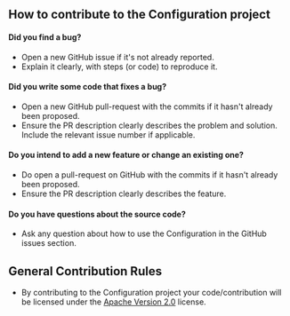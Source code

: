 ## How to contribute to the Configuration project

#### Did you find a bug?
* Open a new GitHub issue if it's not already reported.
* Explain it clearly, with steps (or code) to reproduce it. 

#### Did you write some code that fixes a bug?
* Open a new GitHub pull-request with the commits if it hasn't already been proposed.
* Ensure the PR description clearly describes the problem and solution. Include the relevant issue number if applicable.

#### Do you intend to add a new feature or change an existing one?
* Do open a pull-request on GitHub with the commits if it hasn't already been proposed.
* Ensure the PR description clearly describes the feature.

#### **Do you have questions about the source code?**
* Ask any question about how to use the Configuration in the GitHub issues section.

## General Contribution Rules
* By contributing to the Configuration project your code/contribution will be licensed under the [Apache Version 2.0](../LICENSE) license.
